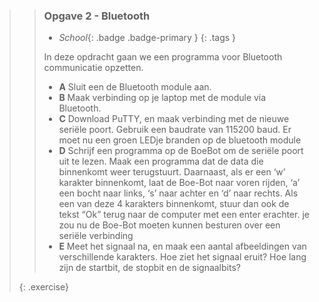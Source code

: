 >> ### Opgave 2 - Bluetooth
>>
>> - *School*{: .badge .badge-primary }
>>{: .tags }
>>
>> In deze opdracht gaan we een programma voor Bluetooth communicatie opzetten.
>>
>> - **A** Sluit een de Bluetooth module aan. 
>> - **B** Maak verbinding op je laptop met de module via Bluetooth.
>> - **C** Download PuTTY, en maak verbinding met de nieuwe seriële poort. Gebruik een baudrate van 115200 baud. Er moet nu een groen LEDje branden op de bluetooth module
>> - **D** Schrijf een programma op de BoeBot om de seriële poort uit te lezen. Maak een programma dat de data die binnenkomt weer terugstuurt. Daarnaast, als er een ‘w’ karakter binnenkomt, laat de Boe-Bot naar voren rijden, ‘a’ een bocht naar links, ‘s’ naar achter en ‘d’ naar rechts. Als een van deze 4 karakters binnenkomt, stuur dan ook de tekst “Ok” terug naar de computer met een enter erachter. je zou nu de Boe-Bot moeten kunnen besturen over een seriële verbinding
>> - **E** Meet het signaal na, en maak een aantal afbeeldingen van verschillende karakters. Hoe ziet het signaal eruit? Hoe lang zijn de startbit, de stopbit en de signaalbits?
>>
>{: .exercise}